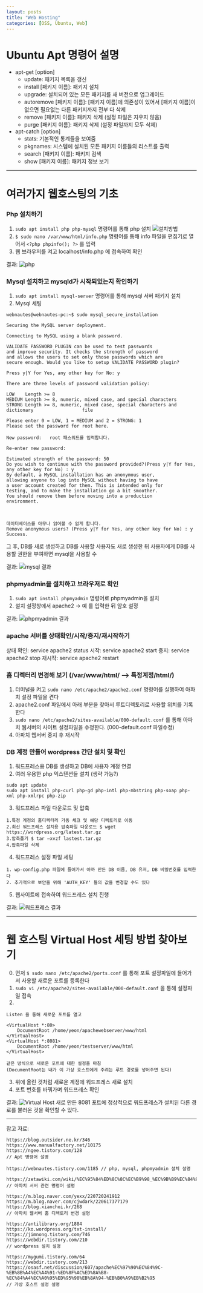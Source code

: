 ```yaml
---
layout: posts
title: "Web Hosting"
categories: [OSS, Ubuntu, Web]
---
```

# Ubuntu Apt 명령어 설명

- apt-get [option]
  - update: 패키지 목록을 갱신
  - install [패키지 이름]: 패키지 설치
  - upgrade: 설치되어 있는 모든 패키지를 새 버전으로 업그레이드
  - autoremove [패키지 이름]: [패키지 이름]에 의존성이 있어서 [패키지 이름]이 없으면 필요없는 다른 패키지까지 전부 다 삭제
  - remove [패키지 이름]: 패키지 삭제 (설정 파일은 지우지 않음)
  - purge [패키지 이름]: 패키지 삭제 (설정 파일까지 모두 삭제)
- apt-catch [option]
  - stats: 기본적인 통계들을 보여줌
  - pkgnames: 시스템에 설치된 모든 패키지 이름들의 리스트를 출력
  - search [패키지 이름]: 패키지 검색
  - show [패키지 이름]: 패키지 정보 보기
---
# 여러가지 웹호스팅의 기초

### Php 설치하기
1. ```sudo apt install php php-mysql``` 명령어를 통해 php 설치
![설치방법](https://woduseh.github.io/assets/images/php1.png)
2. ```$ sudo nano /var/www/html/info.php``` 명령어를 통해 info 파일을 편집기로 열어서 ```<?php phpinfo(); ?>``` 를 입력
3. 웹 브라우저를 켜고 localhost/info.php 에 접속하여 확인

결과: ![php ](https://woduseh.github.io/assets/images/PHPINFO.PNG)


### Mysql 설치하고 mysqld가 시작되었는지 확인하기
1. ```sudo apt install mysql-server``` 명령어를 통해 mysql 서버 패키지 설치
2. Mysql 세팅

```
webnautes@webnautes-pc:~$ sudo mysql_secure_installation

Securing the MySQL server deployment.

Connecting to MySQL using a blank password.

VALIDATE PASSWORD PLUGIN can be used to test passwords
and improve security. It checks the strength of password
and allows the users to set only those passwords which are
secure enough. Would you like to setup VALIDATE PASSWORD plugin?

Press y|Y for Yes, any other key for No: y

There are three levels of password validation policy:

LOW    Length >= 8
MEDIUM Length >= 8, numeric, mixed case, and special characters
STRONG Length >= 8, numeric, mixed case, special characters and dictionary                  file

Please enter 0 = LOW, 1 = MEDIUM and 2 = STRONG: 1
Please set the password for root here.

New password:   root 패스워드를 입력합니다.

Re-enter new password: 

Estimated strength of the password: 50 
Do you wish to continue with the password provided?(Press y|Y for Yes, any other key for No) : y
By default, a MySQL installation has an anonymous user,
allowing anyone to log into MySQL without having to have
a user account created for them. This is intended only for
testing, and to make the installation go a bit smoother.
You should remove them before moving into a production
environment.



데이터베이스를 아무나 읽어볼 수 없게 합니다.
Remove anonymous users? (Press y|Y for Yes, any other key for No) : y
Success.
```

그 후, DB를 새로 생성하고 DB를 사용할 사용자도 새로 생성한 뒤 사용자에게 DB를 사용할 권한을 부여하면 mysql을 사용할 수 

결과: ![mysql 결과](https://woduseh.github.io/assets/images/Mysql.PNG)

### phpmyadmin을 설치하고 브라우저로 확인
1. ```sudo apt install phpmyadmin``` 명령어로 phpmyadmin을 설치
2. 설치 설정창에서 apache2 -> 예 를 입력한 뒤 암호 설정

결과: ![phpmyadmin 결과](https://woduseh.github.io/assets/images/Phpmyadmin.PNG)

### apache 서버를 상태확인/시작/중지/재시작하기
상태 확인: service apache2 status
시작: service apache2 start
중지: service apache2 stop
재시작: service apache2 restart

### 홈 디렉터리 변경해 보기 (/var/www/html/ —> 특정계정/html/) 
1. 터미널을 켜고 ```sudo nano /etc/apache2/apache2.conf``` 명령어를 실행하여 아파치 설정 파일을 켠다
2. apache2.conf 파일에서 아래 <Directory /> 부분을 찾아서 루트디렉토리로 사용할 위치를 기록한다
3. ```sudo nano /etc/apache2/sites-available/000-default.conf``` 를 통해 아파치 웹서버의 사이트 설정파일을 수정한다. (000-default.conf 파일수정)
4. 아파치 웹서버 중지 후 재시작

### DB 계정 만들어 wordpress 간단 설치 및 확인
1. 워드프레스용 DB를 생성하고 DB에 사용자 계정 연결
2. 여러 유용한 php 익스텐션들 설치 (생략 가능?)
```
sudo apt update
sudo apt install php-curl php-gd php-intl php-mbstring php-soap php-xml php-xmlrpc php-zip

```


3. 워드프레스 파일 다운로드 및 압축 
```
1.특정 계정의 홈디렉터리 가동 체크 및 해당 디렉토리로 이동
2.최신 워드프레스 설치용 압축파일 다운로드 $ wget https://wordpress.org/latest.tar.gz
3.압축풀기 $ tar –xvzf lastest.tar.gz
4.압축파일 삭제
```
4. 워드프레스 설정 파일 세팅
```
1. wp-config.php 파일에 들어가서 아까 만든 DB 이름, DB 유저, DB 비밀번호를 입력한다
2. 추가적으로 보안을 위해 'AUTH_KEY' 들의 값을 변경할 수도 있다
```
5. 웹사이트에 접속하여 워드프레스 설치 진행

결과: ![워드프레스 결과](https://woduseh.github.io/assets/images/wordpress.PNG)

---
# 웹 호스팅 Virtual Host 세팅 방법 찾아보기 
0. 먼저 ```$ sudo nano /etc/apache2/ports.conf``` 를 통해 포트 설정파일에 들어가서 사용할 새로운 포트를 등록한다
1. ```sudo vi /etc/apache2/sites-available/000-default.conf``` 을 통해 설정파일 접속
2. 
```
Listen 을 통해 새로운 포트를 열고 

<VirtualHost *:80>
    DocumentRoot /home/yeon/apachewebserver/www/html
</VirtualHost>
<VirtualHost *:8081>
    DocumentRoot /home/yeon/testserver/www/html
</VirtualHost>

같은 방식으로 새로운 포트에 대한 설정을 마침
(DocumentRoot는 내가 이 가상 호스트에게 주려는 루트 경로를 넣어주면 된다)
```
3. 위에 올린 것처럼 새로운 계정에 워드프레스 새로 설치
4. 포트 번호를 바꿔가며 워드프레스 확인

결과: ![Virtual Host](https://woduseh.github.io/assets/images/virtualhost.PNG)
새로 만든 8081 포트에 정상적으로 워드프레스가 설치된 다른 경로를 불러온 것을 확인할 수 있다.

---
참고 자료: 
```
https://blog.outsider.ne.kr/346
https://www.manualfactory.net/10175
https://ngee.tistory.com/128
// Apt 명령어 설명

https://webnautes.tistory.com/1185 // php, mysql, phpmyadmin 설치 설명

https://zetawiki.com/wiki/%EC%95%84%ED%8C%8C%EC%B9%98_%EC%9B%B9%EC%84%9C%EB%B2%84 // 아파치 서버 관련 명령어 설명

https://m.blog.naver.com/yexx/220720241912
https://m.blog.naver.com/cjwdark/220617377179
https://blog.xianchoi.kr/268
// 아파치 웹서버 홈 디렉토리 변경 설명

https://antilibrary.org/1884
https://ko.wordpress.org/txt-install/
https://jimnong.tistory.com/746
https://webdir.tistory.com/210
// wordpress 설치 설명

https://mygumi.tistory.com/64 
https://webdir.tistory.com/213
https://osasf.net/discussion/607/apache%EC%97%90%EC%84%9C-%EB%8B%A4%EC%A4%91-%ED%8F%AC%ED%8A%B8-%EC%84%A4%EC%A0%95%ED%95%98%EB%8A%94-%EB%B0%A9%EB%B2%95
// 가상 호스트 설정 설명
```

